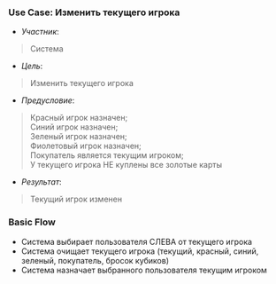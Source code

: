 ### Use Case: Изменить текущего игрока
- *Участник*:
> Система
- *Цель*:
> Изменить текущего игрока
- *Предусловие*:
> Красный игрок назначен;<br>
> Синий игрок назначен;<br>
> Зеленый игрок назначен;<br>
> Фиолетовый игрок назначен;<br>
> Покупатель является текущим игроком;<br>
> У текущего игрока НЕ куплены все золотые карты
- *Результат*:
> Текущий игрок изменен

### Basic Flow
* Система выбирает пользователя СЛЕВА от текущего игрока
* Система очищает текущего игрока (текущий, красный, синий, зеленый, покупатель, бросок кубиков)
* Система назначает выбранного пользователя текущим игроком